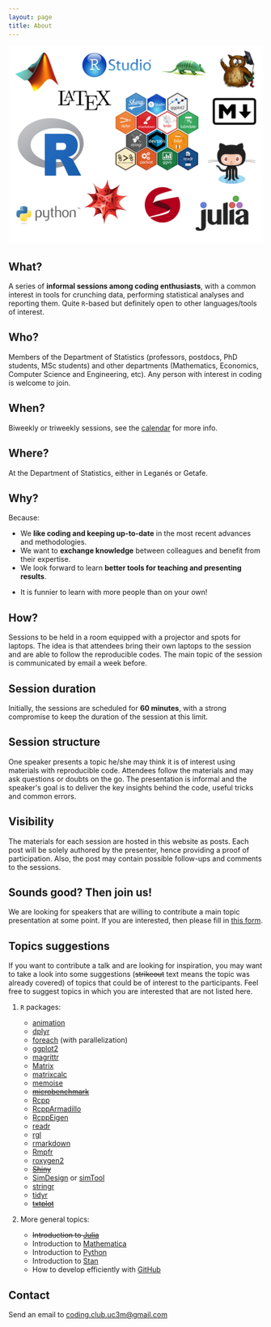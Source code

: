 ```yaml
---
layout: page
title: About
---
```


![Coding Club UC3M](public/logos/Collage_Coding_Club.png "Coding Club UC3M")

## What?

A series of **informal sessions among coding enthusiasts**, with a common interest in tools for crunching data, performing statistical analyses and reporting them. Quite `R`-based but definitely open to other languages/tools of interest.

## Who?

Members of the Department of Statistics (professors, postdocs, PhD students, MSc students) and other departments (Mathematics, Economics, Computer Science and Engineering, etc). Any person with interest in coding is welcome to join.

## When?

Biweekly or triweekly sessions, see the [calendar](https://codingclubuc3m.github.io/calendar.html) for more info.

## Where?

At the Department of Statistics, either in Leganés or Getafe. <!--The proportion of meetings in Getafe/Leganés will be according to the proportion of participants from each campus.-->

## Why?

Because:

- We **like coding and keeping up-to-date** in the most recent advances and methodologies.
- We want to **exchange knowledge** between colleagues and benefit from their expertise.
- We look forward to learn **better tools for teaching and presenting results**.
<!-- - We want to receive and provide **feedback** on how to approach **programming problems**. -->
- It is funnier to learn with more people than on your own!

## How?

Sessions to be held in a room equipped with a projector and spots for laptops. The idea is that attendees bring their own laptops to the session and are able to follow the reproducible codes. The main topic of the session is communicated by email a week before.

## Session duration

Initially, the sessions are scheduled for **60 minutes**, with a strong compromise to keep the duration of the session at this limit.

## Session structure

One speaker presents a topic he/she may think it is of interest using materials with reproducible code. Attendees follow the materials and may ask questions or doubts on the go. The presentation is informal and the speaker's goal is to deliver the key insights behind the code, useful tricks and common errors.

<!--
A possible one is:

1. **Introduction** (~5 minutes). Presentation and quick overview of the session's scope.
2. **Main topic** (~30). Interactive presentation of a specific topic at a introductory, intermediate or advanced level.
3. **Feedback for problem solving** (~10). Tell us how are you solving or trying to solve a current problem to gain advice from the rest.
4. **Miscellanea tricks** (~5). Did you find a solution for a tricky problem or a great productivity hack? You can tell us about it, if you think is useful.
5. **Proposals for next sessions** (~10). We vote and discuss what are the most interesting topics for the next sections, based on a list of common interests and available presenters.
-->

## Visibility

The materials for each session are hosted in this website as posts. Each post will be solely authored by the presenter, hence providing a proof of participation. Also, the post may contain possible follow-ups and comments to the sessions.

## Sounds good? Then join us!

We are looking for speakers that are willing to contribute a main topic presentation at some point. If you are interested, then please fill in [this form](https://docs.google.com/forms/d/e/1FAIpQLSesu_kvqzmwqZc4m25_WygeBJLjeaLCYRk45XiS96T_HHsGcQ/viewform?usp=sf_link). 

## Topics suggestions

If you want to contribute a talk and are looking for inspiration, you may want to take a look into some suggestions (~~strikeout~~ text means the topic was already covered) of topics that could be of interest to the participants. Feel free to suggest topics in which you are interested that are not listed here.

1. `R` packages:
    
    - [animation](https://cran.r-project.org/web/packages/animation)
    - [dplyr](https://cran.r-project.org/web/packages/dplyr)
    - [foreach](https://cran.r-project.org/web/packages/foreach) (with parallelization)
    - [ggplot2](https://cran.r-project.org/web/packages/ggplot2)
    - [magrittr](https://cran.r-project.org/web/packages/magrittr)
    - [Matrix](https://cran.r-project.org/web/packages/Matrix)
    - [matrixcalc](https://cran.r-project.org/web/packages/matrixcalc)
    - [memoise](https://cran.r-project.org/web/packages/memoise)
    - ~~[microbenchmark](https://cran.r-project.org/web/packages/microbenchmark)~~
    - [Rcpp](https://cran.r-project.org/web/packages/Rcpp)
    - [RcppArmadillo](https://cran.r-project.org/web/packages/RcppArmadillo)
    - [RcppEigen](https://cran.r-project.org/web/packages/RcppEigen)
    - [readr](https://cran.r-project.org/web/packages/readr)
    - [rgl](https://cran.r-project.org/web/packages/rgl)
    - [rmarkdown](https://cran.r-project.org/web/packages/rmarkdown)
    - [Rmpfr](https://cran.r-project.org/web/packages/Rmpfr)
    - [roxygen2](https://cran.r-project.org/web/packages/roxygen2)
    - ~~[Shiny](https://cran.r-project.org/web/packages/shiny)~~
    - [SimDesign](https://cran.r-project.org/web/packages/SimDesign) or [simTool](https://cran.r-project.org/web/packages/simTool)
    - [stringr](https://cran.r-project.org/web/packages/stringr)
    - [tidyr](https://cran.r-project.org/web/packages/tidyr)
    - ~~[txtplot](https://cran.r-project.org/web/packages/txtplot)~~

2. More general topics:

    - ~~Introduction to [Julia](http://julialang.org/)~~
    - Introduction to [Mathematica](https://www.wolfram.com/mathematica/)
    - Introduction to [Python](https://www.python.org/)
    - Introduction to [Stan](http://mc-stan.org/)
    - How to develop efficiently with [GitHub](https://github.com/)

## Contact

Send an email to <coding.club.uc3m@gmail.com>

